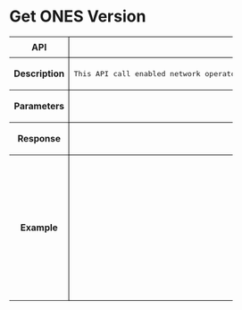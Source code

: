 # Get ONES Version

<!-- markdownlint-disable MD033 -->
<style>
  table {
    border-collapse: collapse;
    table-layout: fixed;
    width: 400px;
  }

  td {
    border: 1px solid black;
    padding: 8px;
    text-align: center;
    vertical-align: middle;
    word-wrap: break-word;
  }
</style>

<table>
  <tr>
    <th>API</th>
    <td><b>getONESVersion
</b></td>
  </tr>
  <tr>
    <th>Description</th>
    <td><pre>This API call enabled network operators  to retrieve  the version of ONES application controller and ONES application agent which are running as container services on sonic enabled fabric devices .</pre>
    </td>
  </tr>
  <tr>
    <th>Parameters</th>
    <td><pre>Input Parameters: device ip address - List of Devices IP whose Version numbers needs to be retrieved >
</pre>
    </td>
  </tr>
  <tr>
    <th>Response</th>
    <td><pre>Returns the current running  version of  ONES applications both controller and agent 
</pre> </td>
  </tr>
  <tr>
    <th>Example</th>
    <td><pre>POST /getVersion HTTP/1.1
Content-Type: application/json; charset=utf-8
Host: 10.1.1.8:8787
Connection: close
User-Agent: Paw/3.4.0 (Macintosh; OS X/12.3.0) GCDHTTPRequest
Content-Length: 61

["10.x.x.79"]

[
  {
    "Version": "v1.3.16/1.3.25",
    "IP": "10.x.x.61"
  }
]

</pre>
    </td>
  </tr>
</table>
